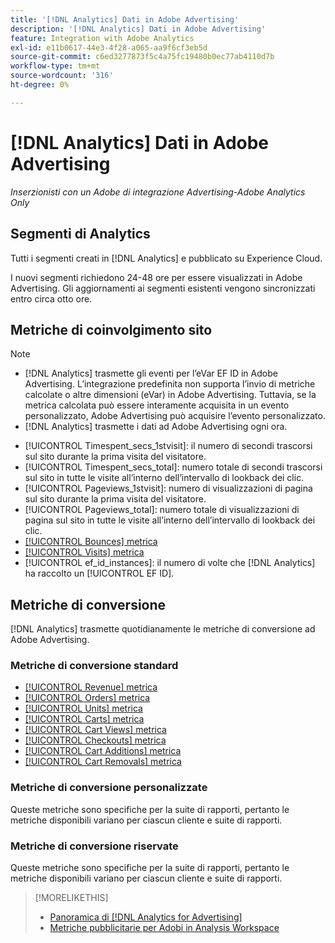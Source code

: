 ```yaml
---
title: '[!DNL Analytics] Dati in Adobe Advertising'
description: '[!DNL Analytics] Dati in Adobe Advertising'
feature: Integration with Adobe Analytics
exl-id: e11b0617-44e3-4f28-a065-aa9f6cf3eb5d
source-git-commit: c6ed3277873f5c4a75fc19480b0ec77ab4110d7b
workflow-type: tm+mt
source-wordcount: '316'
ht-degree: 0%

---
```


# [!DNL Analytics] Dati in Adobe Advertising

*Inserzionisti con un Adobe di integrazione Advertising-Adobe Analytics Only*

## Segmenti di Analytics

Tutti i segmenti creati in [!DNL Analytics] e pubblicato su Experience Cloud.

I nuovi segmenti richiedono 24-48 ore per essere visualizzati in Adobe Advertising. Gli aggiornamenti ai segmenti esistenti vengono sincronizzati entro circa otto ore.

<!-- I added "metric" to some of the links below, even though it looks redundant, because of syntax limitations: If you use [!DNL] or [!UICONTROL] as the sole text of a link (such as [[!UICONTROL Revenue]], the tag is included in the link text (such as "[!UICONTROL Revenue]") when it's published. -->

## Metriche di coinvolgimento sito

>[!NOTE]
>
>* [!DNL Analytics] trasmette gli eventi per l’eVar EF ID in Adobe Advertising.  L’integrazione predefinita non supporta l’invio di metriche calcolate o altre dimensioni (eVar) in Adobe Advertising. Tuttavia, se la metrica calcolata può essere interamente acquisita in un evento personalizzato, Adobe Advertising può acquisire l’evento personalizzato.
>* [!DNL Analytics] trasmette i dati ad Adobe Advertising ogni ora.


* [!UICONTROL Timespent_secs_1stvisit]: il numero di secondi trascorsi sul sito durante la prima visita del visitatore.
* [!UICONTROL Timespent_secs_total]: numero totale di secondi trascorsi sul sito in tutte le visite all’interno dell’intervallo di lookback dei clic.
* [!UICONTROL Pageviews_1stvisit]: numero di visualizzazioni di pagina sul sito durante la prima visita del visitatore.
* [!UICONTROL Pageviews_total]: numero totale di visualizzazioni di pagina sul sito in tutte le visite all’interno dell’intervallo di lookback dei clic.
* [[!UICONTROL Bounces] metrica](https://experienceleague.adobe.com/docs/analytics/components/metrics/bounces.html)
* [[!UICONTROL Visits] metrica](https://experienceleague.adobe.com/docs/analytics/components/metrics/visits.html)
* [!UICONTROL ef_id_instances]: il numero di volte che [!DNL Analytics] ha raccolto un [!UICONTROL EF ID].

## Metriche di conversione

[!DNL Analytics] trasmette quotidianamente le metriche di conversione ad Adobe Advertising.

### Metriche di conversione standard

* [[!UICONTROL Revenue] metrica](https://experienceleague.adobe.com/docs/analytics/components/metrics/revenue.html)
* [[!UICONTROL Orders] metrica](https://experienceleague.adobe.com/docs/analytics/components/metrics/orders.html)
* [[!UICONTROL Units] metrica](https://experienceleague.adobe.com/docs/analytics/components/metrics/units.html)
* [[!UICONTROL Carts] metrica](https://experienceleague.adobe.com/docs/analytics/components/metrics/carts.html)
* [[!UICONTROL Cart Views] metrica](https://experienceleague.adobe.com/docs/analytics/components/metrics/cart-views.html)
* [[!UICONTROL Checkouts] metrica](https://experienceleague.adobe.com/docs/analytics/components/metrics/checkouts.html)
* [[!UICONTROL Cart Additions] metrica](https://experienceleague.adobe.com/docs/analytics/components/metrics/cart-additions.html)
* [[!UICONTROL Cart Removals] metrica](https://experienceleague.adobe.com/docs/analytics/components/metrics/cart-removals.html)

### Metriche di conversione personalizzate

Queste metriche sono specifiche per la suite di rapporti, pertanto le metriche disponibili variano per ciascun cliente e suite di rapporti.

### Metriche di conversione riservate

Queste metriche sono specifiche per la suite di rapporti, pertanto le metriche disponibili variano per ciascun cliente e suite di rapporti.

>[!MORELIKETHIS]
>
>* [Panoramica di [!DNL Analytics for Advertising]](overview.md)
>* [Metriche pubblicitarie per Adobi in Analysis Workspace](/help/integrations/analytics/advertising-metrics-in-analytics.md)

